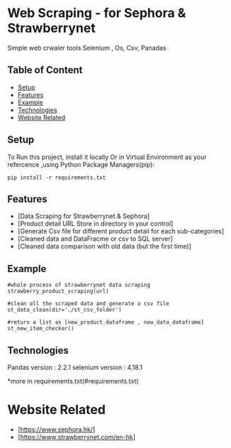 # Web Scraping - for Sephora & Strawberrynet
Simple web crwaler tools Selenium , Os, Csv, Panadas

## Table of Content
* [Setup](#Setup)
* [Features](#Features)
* [Example](#Example)
* [Technologies](#Technologies)
* [Website Related](#Website-Related)

## Setup
To Run this project, install it locally Or in Virtual Environment as your refercence ,using Python Package Managers(pip):

```
pip install -r requirements.txt
```

## Features
* [Data Scraping for Strawberrynet & Sephora]
* [Product detail URL Store in directory in your control]
* [Generate Csv file for different product detail for each sub-categories]
* [Cleaned data and  DataFracme or csv to SQL server]
* [Cleaned data comparison with old data (but the first time)]

## Example

```
#whole process of strawberrynet data scraping
strawberry_product_scraping(url)

#clean all the scraped data and generate a csv file 
st_data_clean(dir='./st_csv_folder')

#return a list as [new_product_dataframe , new_data_dataframe]
st_new_item_checker()
```

## Technologies

Pandas version : 2.2.1
selenium version : 4.18.1

*more in requirements.txt(#requirements.txt)

# Website Related
* [https://www.sephora.hk/]
* [https://www.strawberrynet.com/en-hk]

